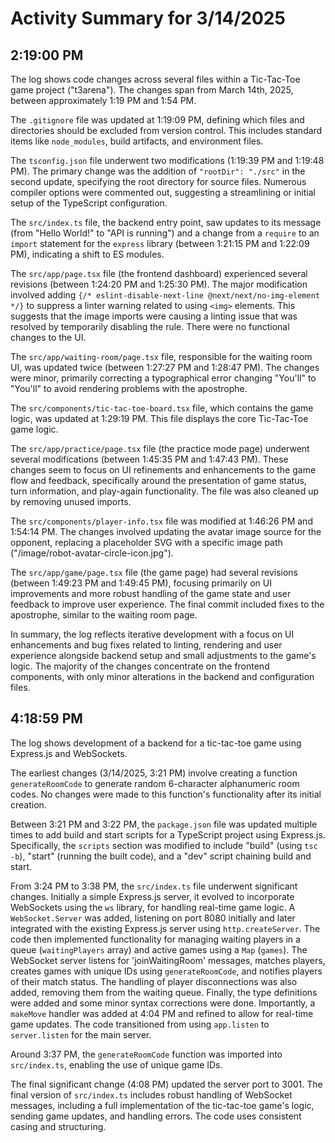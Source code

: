 # Activity Summary for 3/14/2025

## 2:19:00 PM
The log shows code changes across several files within a Tic-Tac-Toe game project ("t3arena").  The changes span from March 14th, 2025, between approximately 1:19 PM and 1:54 PM.

The `.gitignore` file was updated at 1:19:09 PM,  defining which files and directories should be excluded from version control.  This includes standard items like `node_modules`, build artifacts, and environment files.


The `tsconfig.json` file underwent two modifications (1:19:39 PM and 1:19:48 PM).  The primary change was the addition of `"rootDir": "./src"` in the second update, specifying the root directory for source files.  Numerous compiler options were commented out, suggesting a streamlining or initial setup of the TypeScript configuration.


The `src/index.ts` file, the backend entry point, saw updates to its message (from "Hello World!" to "API is running") and a change from a `require` to an `import` statement for the `express` library (between 1:21:15 PM and 1:22:09 PM), indicating a shift to ES modules.

The `src/app/page.tsx` file (the frontend dashboard) experienced several revisions (between 1:24:20 PM and 1:25:30 PM). The major modification involved adding  `{/* eslint-disable-next-line @next/next/no-img-element */}` to suppress a linter warning related to using `<img>` elements. This suggests that the image imports were causing a linting issue that was resolved by temporarily disabling the rule.  There were no functional changes to the UI.


The `src/app/waiting-room/page.tsx` file, responsible for the waiting room UI, was updated twice (between 1:27:27 PM and 1:28:47 PM).  The changes were minor, primarily correcting a typographical error changing "You'll" to "You&apos;ll"  to avoid rendering problems with the apostrophe.


The `src/components/tic-tac-toe-board.tsx` file, which contains the game logic, was updated at 1:29:19 PM. This file displays the core Tic-Tac-Toe game logic.


The `src/app/practice/page.tsx` file (the practice mode page) underwent several modifications (between 1:45:35 PM and 1:47:43 PM). These changes seem to focus on UI refinements and enhancements to the game flow and feedback, specifically around the presentation of game status, turn information, and play-again functionality.  The file was also cleaned up by removing unused imports.

The `src/components/player-info.tsx` file was modified at 1:46:26 PM and 1:54:14 PM. The changes involved updating the avatar image source for the opponent, replacing a placeholder SVG with a specific image path ("/image/robot-avatar-circle-icon.jpg").


The `src/app/game/page.tsx` file (the game page) had several revisions (between 1:49:23 PM and 1:49:45 PM), focusing primarily on UI improvements and more robust handling of the game state and user feedback to improve user experience. The final commit included fixes to the apostrophe, similar to the waiting room page.


In summary, the log reflects iterative development with a focus on UI enhancements and bug fixes related to linting, rendering and user experience alongside backend setup and small adjustments to the game's logic.  The majority of the changes concentrate on the frontend components, with only minor alterations in the backend and configuration files.


## 4:18:59 PM
The log shows development of a backend for a tic-tac-toe game using Express.js and WebSockets.

The earliest changes (3/14/2025, 3:21 PM) involve creating a function `generateRoomCode` to generate random 6-character alphanumeric room codes.  No changes were made to this function's functionality after its initial creation.

Between 3:21 PM and 3:22 PM, the `package.json` file was updated multiple times to add build and start scripts for a TypeScript project using Express.js.  Specifically, the `scripts` section was modified to include "build" (using `tsc -b`), "start" (running the built code), and a "dev" script chaining build and start.

From 3:24 PM to 3:38 PM, the `src/index.ts` file underwent significant changes.  Initially a simple Express.js server, it evolved to incorporate WebSockets using the `ws` library, for handling real-time game logic.  A `WebSocket.Server` was added, listening on port 8080 initially and later integrated with the existing Express.js server using `http.createServer`.  The code then implemented functionality for managing waiting players in a queue (`waitingPlayers` array) and active games using a `Map` (`games`).  The WebSocket server listens for 'joinWaitingRoom' messages, matches players, creates games with unique IDs using `generateRoomCode`, and notifies players of their match status.   The handling of player disconnections was also added, removing them from the waiting queue.  Finally, the type definitions were added and some minor syntax corrections were done.  Importantly, a `makeMove` handler was added at 4:04 PM and refined to allow for real-time game updates.  The code transitioned from using `app.listen` to `server.listen` for the main server.

Around 3:37 PM, the `generateRoomCode` function was imported into `src/index.ts`, enabling the use of unique game IDs.

The final significant change (4:08 PM) updated the server port to 3001.  The final version of `src/index.ts` includes robust handling of WebSocket messages, including a full implementation of the tic-tac-toe game's logic, sending game updates, and handling errors.  The code uses consistent casing and structuring.
